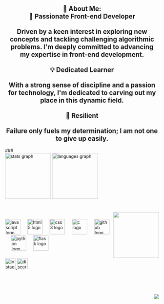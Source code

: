 <br clear="both">
<h2 align="center">💫 About Me:<br>🚀 Passionate Front-end Developer<br><br>Driven by a keen interest in exploring new concepts and tackling challenging algorithmic problems. I'm deeply committed to advancing my expertise in front-end development.<br><br>💡 Dedicated Learner<br><br>With a strong sense of discipline and a passion for technology, I'm dedicated to carving out my place in this dynamic field.<br><br>💪 Resilient<br><br>Failure only fuels my determination; I am not one to give up easily.</h2>
###
<br clear="both">

<div align="left">
  <img src="https://github-readme-stats.vercel.app/api?username=DachiNatenadze&hide_title=false&hide_rank=false&show_icons=true&include_all_commits=true&count_private=true&disable_animations=false&theme=dracula&locale=en&hide_border=false" height="150" alt="stats graph"  />
  <img src="https://github-readme-stats.vercel.app/api/top-langs?username=DachiNatenadze&locale=en&hide_title=false&layout=compact&card_width=320&langs_count=5&theme=dracula&hide_border=false" height="150" alt="languages graph"  />
</div>

###

<br clear="both">

<img align="right" height="150" src="https://media1.tenor.com/m/FH6hjEnyEf0AAAAC/panda-huahua.gif"  />

###

<div align="left">
  <img src="https://cdn.jsdelivr.net/gh/devicons/devicon/icons/javascript/javascript-original.svg" height="50" alt="javascript logo"  />
  <img width="15" />
  <img src="https://cdn.jsdelivr.net/gh/devicons/devicon/icons/html5/html5-original.svg" height="50" alt="html5 logo"  />
  <img width="15" />
  <img src="https://cdn.jsdelivr.net/gh/devicons/devicon/icons/css3/css3-original.svg" height="50" alt="css3 logo"  />
  <img width="15" />
  <img src="https://cdn.jsdelivr.net/gh/devicons/devicon/icons/c/c-original.svg" height="50" alt="c logo"  />
  <img width="15" />
  <img src="https://cdn.jsdelivr.net/gh/devicons/devicon/icons/github/github-original.svg" height="50" alt="github logo"  />
  <img width="15" />
  <img src="https://cdn.jsdelivr.net/gh/devicons/devicon/icons/python/python-original.svg" height="50" alt="python logo"  />
  <img width="15" />
  <img src="https://cdn.jsdelivr.net/gh/devicons/devicon/icons/flask/flask-original.svg" height="50" alt="flask logo"  />
</div>

###

<div align="left">
  <a href="https://www.instagram.com/dachizn/" target="_blank">
    <img src="https://img.shields.io/static/v1?message=Instagram&logo=instagram&label=&color=E4405F&logoColor=white&labelColor=&style=for-the-badge" height="35" alt="instagram logo"  />
  </a>
  <a href="polohimm" target="_blank">
    <img src="https://img.shields.io/static/v1?message=Discord&logo=discord&label=&color=7289DA&logoColor=blue&labelColor=&style=for-the-badge" height="35" alt="discord logo"  />
  </a>
</div>

###

<br clear="both">


###

<br clear="both">

<img align="right" src="https://visitor-badge.laobi.icu/badge?page_id=DachiNatenadze.DachiNatenadze&left_color=aliceblue&right_color=antiquewhite&left_text=Profile%20view"  />

###
